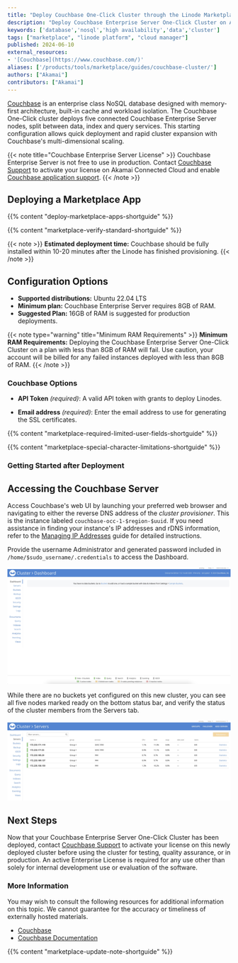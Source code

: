 ```yaml
---
title: "Deploy Couchbase One-Click Cluster through the Linode Marketplace"
description: "Deploy Couchbase Enterprise Server One-Click Cluster on Akamai Connected Cloud. Couchbase Enterprise Server is a high-performance NoSQL database, designed for scale."
keywords: ['database','nosql','high availability','data','cluster']
tags: ["marketplace", "linode platform", "cloud manager"]
published: 2024-06-10
external_resources:
- '[Couchbase](https://www.couchbase.com/)'
aliases: ['/products/tools/marketplace/guides/couchbase-cluster/']
authors: ["Akamai"]
contributors: ["Akamai"]
---
```


[Couchbase](https://www.couchbase.com/) is an enterprise class NoSQL database designed with memory-first architecture, built-in cache and workload isolation. The Couchbase One-Click cluster deploys five connected Couchbase Enterprise Server nodes, split between data, index and query services. This starting configuration allows quick deployment and rapid cluster expansion with Couchbase's multi-dimensional scaling.

{{< note title="Couchbase Enterprise Server License" >}}
Couchbase Enterprise Server is not free to use in production. Contact [Couchbase Support](https://www.couchbase.com/pricing/) to activate your license on Akamai Connected Cloud and enable [Couchbase application support](https://support.couchbase.com/hc/en-us/articles/360043247551-Accessing-Couchbase-Support).
{{< /note >}}

## Deploying a Marketplace App

{{% content "deploy-marketplace-apps-shortguide" %}}

{{% content "marketplace-verify-standard-shortguide" %}}

{{< note >}}
**Estimated deployment time:** Couchbase should be fully installed within 10-20 minutes after the Linode has finished provisioning.
{{< /note >}}

## Configuration Options

- **Supported distributions:** Ubuntu 22.04 LTS
- **Minimum plan:** Couchbase Enterprise Server requires 8GB of RAM.
- **Suggested Plan:** 16GB of RAM is suggested for production deployments.

{{< note type="warning" title="Minimum RAM Requirements" >}}
**Minimum RAM Requirements:** Deploying the Couchbase Enterprise Server One-Click Cluster on a plan with less than 8GB of RAM will fail. Use caution, your account will be billed for any failed instances deployed with less than 8GB of RAM.
{{< /note >}}

### Couchbase Options

- **API Token** *(required)*: A valid API token with grants to deploy Linodes.

- **Email address** *(required)*: Enter the email address to use for generating the SSL certificates.

{{% content "marketplace-required-limited-user-fields-shortguide" %}}

{{% content "marketplace-special-character-limitations-shortguide" %}}

### Getting Started after Deployment

## Accessing the Couchbase Server

Access Couchbase's web UI by launching your preferred web browser and navigating to either the reverse DNS address of the *cluster provisioner*. This is the instance labeled `couchbase-occ-1-$region-$uuid`. If you need assistance in finding your instance's IP addresses and rDNS information, refer to the [Managing IP Addresses](/docs/products/compute/compute-instances/guides/manage-ip-addresses/) guide for detailed instructions.

Provide the username Administrator and generated password included in `/home/$sudo_username/.credentials` to access the Dashboard.

![Couchbase Dashboard](couchbase_dashboard.png)

While there are no buckets yet configured on this new cluster, you can see all five nodes marked ready on the bottom status bar, and verify the status of the cluster members from the Servers tab.

![Couchbase Servers Status](couchbase_servers.png)

## Next Steps

Now that your Couchbase Enterprise Server One-Click Cluster has been deployed, contact [Couchbase Support](https://www.couchbase.com/pricing/) to activate your license on this newly deployed cluster before using the cluster for testing, quality assurance, or in production. An active Enterprise License is required for any use other than solely for internal development use or evaluation of the software.

### More Information

You may wish to consult the following resources for additional information on this topic. We cannot guarantee for the accuracy or timeliness of externally hosted materials.

- [Couchbase](https://www.couchbase.com/)
- [Couchbase Documentation](https://docs.couchbase.com/home/server.html)

{{% content "marketplace-update-note-shortguide" %}}